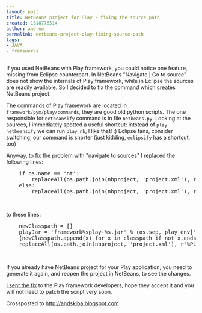 ```yaml
---
layout: post
title: NetBeans project for Play - fixing the source path
created: 1318776514
author: andrew
permalink: netbeans-project-play-fixing-source-path
tags:
- JAVA
- frameworks
---
```

<p>If you used NetBeans with Play framework, you could notice one feature, missing from Eclipse counterpart. In NetBeans &quot;Navigate | Go to source&quot; does not show the internals of Play framework, while in Eclipse the sources are readily available. So I decided to fix the command which creates NetBeans project.</p>
<div id="fullpost">
<p>The commands of Play framework are located in <code>framework/pym/play/commands</code>, they are good old python scripts. The one responsible for <code>netbeansify</code> command is in file <code>netbeans.py</code>. Looking at the sources, I immediately spotted a useful shortcut: intstead of <code>play netbeansify</code> we can run <code>play nb</code>, I like that! :) Eclipse fans, consider switching, our command is shorter (just kidding, <code>eclipsify</code> has a shortcut, too)</p>
<p>Anyway, to fix the problem with &quot;navigate to sources&quot; I replaced the following lines:</p>
<pre title="code" class="brush: python;">
    if os.name == 'nt':
        replaceAll(os.path.join(nbproject, 'project.xml'), r'%PLAY_CLASSPATH%', ';'.join(classpath + ['nbproject\\classes']))
    else:
        replaceAll(os.path.join(nbproject, 'project.xml'), r'%PLAY_CLASSPATH%', ':'.join(classpath + ['nbproject/classes']))
</pre>
<p>&nbsp;</p>
<p>to these lines:</p>
<pre title="code" class="brush: python;">
    newClasspath = []
    playJar = 'framework%splay-%s.jar' % (os.sep, play_env['version'])
    [newClasspath.append(x) for x in classpath if not x.endswith(playJar)]
    replaceAll(os.path.join(nbproject, 'project.xml'), r'%PLAY_CLASSPATH%', ';'.join(newClasspath + ['nbproject%sclasses'%os.sep, '%s%sframework%ssrc'%(play_env[&quot;basedir&quot;], os.sep, os.sep)]))
</pre>
<p>&nbsp;</p>
<p>If you already have NetBeans project for your Play application, you need to generate it again, and reopen the project in NetBeans, to see the changes.</p>
<p><a href="https://play.lighthouseapp.com/projects/57987-play-framework/tickets/1164">I sent the fix</a> to the Play framework developers, hope they accept it and you will not need to patch the script very soon.</p>
<p>Crossposted to <a href="http://andskiba.blogspot.com/2011/10/netbeans-project-for-play-fixing-source.html">http://andskiba.blogspot.com</a></p>
